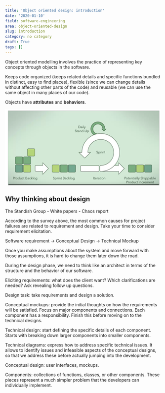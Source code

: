 ```yaml
---
title: 'Object oriented design: introduction'
date: '2020-01-10'
field: software-engineering
area: object-oriented-design
slug: introduction
category: no category
draft: True
tags: []
---
```


Object oriented modelling involves the practice of representing key concepts through objects in the software.

Keeps code organized (keeps related details and specific functions bundled in distinct, easy to find places),
flexible (since we can change details without affecting other parts of the code) and reusable (we can use the same
object in many places of our code).

Objects have **attributes** and **behaviors**.

![Testing](./assets/introduction01.png)

## Why thinking about design

The Standish Group - White papers - Chaos report

According to the survey above, the most common causes for project failures are related to requirement and design.
Take your time to consider requirement elicitation.

Software requirement -> Conceptual Design -> Technical Mockup

Once you make assumptions about the system and move forward with those assumptions, it is hard to change them
later down the road.

During the design phase, we need to think like an architect in terms of the structure and the behavior of our
software.

Eliciting requirements: what does the client want? Which clarifications are needed? Ask revealing follow up
questions.

Design task: take requirements and design a solution.

Conceptual mockups: provide the initial thoughts on how the requirements will be satisfied. Focus on major
components and connections. Each component has a responsibility. Finish this before moving on to the technical
designs.

Technical design: start defining the specific details of each component. Starts with breaking down larger
components into smaller components.

Technical diagrams: express how to address specific technical issues. It allows to identify issues and
infeasible aspects of the conceptual designs, so that we address these before actually jumping into the
development.

Conceptual design: user interfaces, mockups.

Components: collections of functions, classes, or other components. These pieces represent a much simpler problem
that the developers can individually implement.
